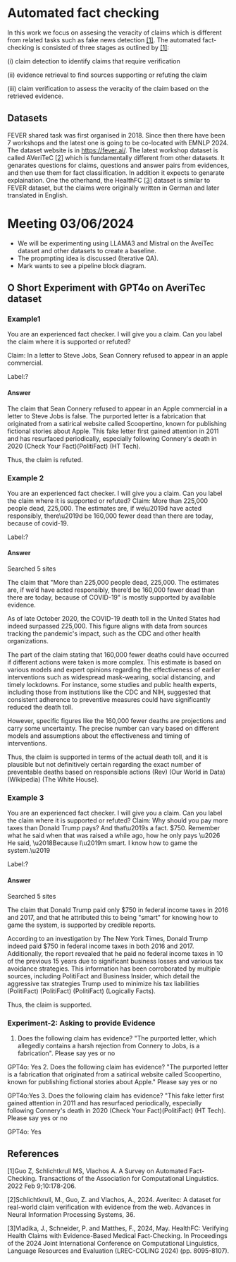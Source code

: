 # Automated fact checking
In this work we focus on assesing the veracity of claims which is different from related tasks such as fake news detection [[1]](#1). The automated
fact-checking is consisted of three stages as outlined by [[1]](#2): 

(i) claim detection to identify claims that require verification

(ii) evidence retrieval to find sources supporting or refuting the claim

(iii) claim verification to assess the veracity of the claim based on the retrieved evidence. 

## Datasets
FEVER shared task was first organised in 2018. Since then there have been 7 workshops and the latest one is going to be co-located with EMNLP 2024. The dataset website is in https://fever.ai/. The latest workshop dataset is called AVeriTeC [[2]](#2) which is fundamentally different from other datasets. It genarates questions for claims, questions and answer pairs from evidences, and then use them for fact classiification. In addition it expects to genarate explaination. One the otherhand, the HealthFC [[3]](#3) dataset is similar to FEVER dataset, but the claims were originally written in German and later translated in English. 
# Meeting 03/06/2024
- We will be experimenting using LLAMA3 and Mistral on the AveiTec dataset and other datasets to create a baseline.
- The propmpting idea is discussed (Iterative QA).
- Mark wants to see a pipeline block diagram.
## O Short Experiment with GPT4o on AveriTec dataset
### Example1
You are an experienced fact checker. I will give you a claim. Can you label the claim where it is supported or refuted? 

Claim: In a letter to Steve Jobs, Sean Connery refused to appear in an apple commercial. 

Label:?
#### Answer
The claim that Sean Connery refused to appear in an Apple commercial in a letter to Steve Jobs is false. The purported letter is a fabrication that originated from a satirical website called Scoopertino, known for publishing fictional stories about Apple. This fake letter first gained attention in 2011 and has resurfaced periodically, especially following Connery's death in 2020​ (Check Your Fact)​​ (PolitiFact)​​ (HT Tech)​.

Thus, the claim is refuted.
### Example 2
You are an experienced fact checker. I will give you a claim. Can you label the claim where it is supported or refuted? Claim: More than 225,000 people dead, 225,000. The estimates are, if we\u2019d have acted responsibly, there\u2019d be 160,000 fewer dead than there are today, because of covid-19.

Label:?
#### Answer
Searched 5 sites

The claim that "More than 225,000 people dead, 225,000. The estimates are, if we’d have acted responsibly, there’d be 160,000 fewer dead than there are today, because of COVID-19" is mostly supported by available evidence.

As of late October 2020, the COVID-19 death toll in the United States had indeed surpassed 225,000. This figure aligns with data from sources tracking the pandemic's impact, such as the CDC and other health organizations.

The part of the claim stating that 160,000 fewer deaths could have occurred if different actions were taken is more complex. This estimate is based on various models and expert opinions regarding the effectiveness of earlier interventions such as widespread mask-wearing, social distancing, and timely lockdowns. For instance, some studies and public health experts, including those from institutions like the CDC and NIH, suggested that consistent adherence to preventive measures could have significantly reduced the death toll.

However, specific figures like the 160,000 fewer deaths are projections and carry some uncertainty. The precise number can vary based on different models and assumptions about the effectiveness and timing of interventions.

Thus, the claim is supported in terms of the actual death toll, and it is plausible but not definitively certain regarding the exact number of preventable deaths based on responsible actions​ (Rev)​​ (Our World in Data)​​ (Wikipedia)​​ (The White House)​.

### Example 3
You are an experienced fact checker. I will give you a claim. Can you label the claim where it is supported or refuted? Claim: Why should you pay more taxes than Donald Trump pays? And that\u2019s a fact. $750. Remember what he said when that was raised a while ago, how he only pays \u2026 He said, \u2018Because I\u2019m smart. I know how to game the system.\u2019 

Label:?

#### Answer
Searched 5 sites

The claim that Donald Trump paid only $750 in federal income taxes in 2016 and 2017, and that he attributed this to being "smart" for knowing how to game the system, is supported by credible reports.

According to an investigation by The New York Times, Donald Trump indeed paid $750 in federal income taxes in both 2016 and 2017. Additionally, the report revealed that he paid no federal income taxes in 10 of the previous 15 years due to significant business losses and various tax avoidance strategies. This information has been corroborated by multiple sources, including PolitiFact and Business Insider, which detail the aggressive tax strategies Trump used to minimize his tax liabilities​ (PolitiFact)​​ (PolitiFact)​​ (PolitiFact)​​ (Logically Facts)​.

Thus, the claim is supported.

### Experiment-2: Asking to provide Evidence
1. Does the following claim has evidence?  "The purported letter, which allegedly contains a harsh rejection from Connery to Jobs, is a fabrication". Please say yes or no

GPT4o: Yes
2. Does the following claim has evidence?  "The purported letter is a fabrication that originated from a satirical website called Scoopertino, known for publishing fictional stories about Apple." Please say yes or no

GPT4o:Yes
3. Does the following claim has evidence? "This fake letter first gained attention in 2011 and has resurfaced periodically, especially following Connery's death in 2020​ (Check Your Fact)​​ (PolitiFact)​​ (HT Tech)​. Please say yes or no

GPT4o: Yes

## References
<a id="1">[1]</a>Guo Z, Schlichtkrull MS, Vlachos A. A Survey on Automated Fact-Checking. Transactions of the Association for Computational Linguistics. 2022 Feb 9;10:178-206.

<a id="2">[2]</a>Schlichtkrull, M., Guo, Z. and Vlachos, A., 2024. Averitec: A dataset for real-world claim verification with evidence from the web. Advances in Neural Information Processing Systems, 36.

<a id="3">[3]</a>Vladika, J., Schneider, P. and Matthes, F., 2024, May. HealthFC: Verifying Health Claims with Evidence-Based Medical Fact-Checking. In Proceedings of the 2024 Joint International Conference on Computational Linguistics, Language Resources and Evaluation (LREC-COLING 2024) (pp. 8095-8107).
